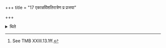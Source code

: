 +++
title = "17 एकान्नविंशतिरात्रेण प्र प्रजया"

+++

<details><summary>थिते</summary>

17. (The performers) procreate themselves with progeny and cattle by performing the nineteen-day-sacrificial-session.[^1]  

[^1]: See TMB XXIII.13.1ff. 
</details>

